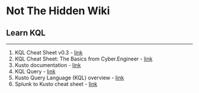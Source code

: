 # Not The Hidden Wiki

## Learn KQL
-----

1. KQL Cheat Sheet v0.3 - [link](https://github.com/marcusbakker/KQL)
2. KQL Cheat Sheet: The Basics from Cyber.Engineer - [link](https://www.cyber.engineer/kql-cheat-sheet-the-basics/)
3. Kusto documentation - [link](https://learn.microsoft.com/en-us/kusto/?view=microsoft-fabric) 
4. KQL Query - [link](https://kqlquery.com/)
5. Kusto Query Language (KQL) overview - [link](https://www.ibm.com/docs/en/uax?topic=data-kusto-query-language-kql)
6. Splunk to Kusto cheat sheet - [link](https://learn.microsoft.com/en-us/kusto/query/splunk-cheat-sheet?view=microsoft-fabric)
